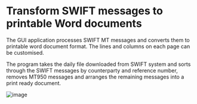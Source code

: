 # Transform SWIFT messages to printable Word documents
The GUI application processes SWIFT MT messages and converts them to printable word document format. The lines and columns on each page can be customised.

The program takes the daily file downloaded from SWIFT system and sorts through the SWIFT messages by counterparty and reference number, removes MT950 messages and arranges the remaining messages into a print ready document. 

![image](https://user-images.githubusercontent.com/79707074/126895674-0ee3c222-84bd-4e03-a8fa-78db0db214ad.png)
